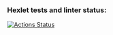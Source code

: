 ### Hexlet tests and linter status:
[![Actions Status](https://github.com/KirilDz/js-algorithms-project-lvl1/workflows/hexlet-check/badge.svg)](https://github.com/KirilDz/js-algorithms-project-lvl1/actions)